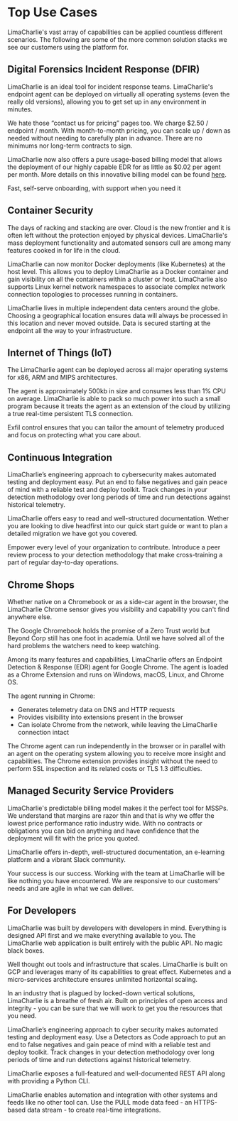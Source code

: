 # Top Use Cases

LimaCharlie's vast array of capabilities can be applied countless different scenarios. The following are some of the more common solution stacks we see our customers using the platform for.

## Digital Forensics Incident Response (DFIR)

LimaCharlie is an ideal tool for incident response teams. LimaCharlie's endpoint agent can be deployed on virtually all operating systems (even the really old versions), allowing you to get set up in any environment in minutes.

We hate those “contact us for pricing” pages too. We charge $2.50 / endpoint / month. With month-to-month pricing, you can scale up / down as needed without needing to carefully plan in advance. There are no minimums nor long-term contracts to sign.

LimaCharlie now also offers a pure usage-based billing model that allows the deployment of our highly capable EDR for as little as $0.02 per agent per month. More details on this innovative billing model can be found [here](https://www.limacharlie.io/blog/2021/6/29/an-industry-first).

Fast, self-serve onboarding, with support when you need it

## Container Security

The days of racking and stacking are over. Cloud is the new frontier and it is often left without the protection enjoyed by physical devices. LimaCharlie's mass deployment functionality and automated sensors cull are among many features cooked in for life in the cloud.

LimaCharlie can now monitor Docker deployments (like Kubernetes) at the host level. This allows you to deploy LimaCharlie as a Docker container and gain visibility on all the containers within a cluster or host. LimaCharlie also supports Linux kernel network namespaces to associate complex network connection topologies to processes running in containers.

LimaCharlie lives in multiple independent data centers around the globe. Choosing a geographical location ensures data will always be processed in this location and never moved outside. Data is secured starting at the endpoint all the way to your infrastructure.

## Internet of Things (IoT)

The LimaCharlie agent can be deployed across all major operating systems for x86, ARM and MIPS architectures.

The agent is approximately 500kb in size and consumes less than 1% CPU on average. LimaCharlie is able to pack so much power into such a small program because it treats the agent as an extension of the cloud by utilizing a true real-time persistent TLS connection.

Exfil control ensures that you can tailor the amount of telemetry produced and focus on protecting what you care about.

## Continuous Integration 

LimaCharlie’s engineering approach to cybersecurity makes automated testing and deployment easy. Put an end to false negatives and gain peace of mind with a reliable test and deploy toolkit. Track changes in your detection methodology over long periods of time and run detections against historical telemetry.

LimaCharlie offers easy to read and well-structured documentation. Wether you are looking to dive headfirst into our quick start guide or want to plan a detailed migration we have got you covered.

Empower every level of your organization to contribute. Introduce a peer review process to your detection methodology that make cross-training a part of regular day-to-day operations.

## Chrome Shops

Whether native on a Chromebook or as a side-car agent in the browser, the LimaCharlie Chrome sensor gives you visibility and capability you can't find anywhere else.

The Google Chromebook holds the promise of a Zero Trust world but Beyond Corp still has one foot in academia. Until we have solved all of the hard problems the watchers need to keep watching.

Among its many features and capabilities, LimaCharlie offers an Endpoint Detection & Response (EDR) agent for Google Chrome. The agent is loaded as a Chrome Extension and runs on Windows, macOS, Linux, and Chrome OS.

The agent running in Chrome:

* Generates telemetry data on DNS and HTTP requests
* Provides visibility into extensions present in the browser
* Can isolate Chrome from the network, while leaving the LimaCharlie connection intact

The Chrome agent can run independently in the browser or in parallel with an agent on the operating system allowing you to receive more insight and capabilities. The Chrome extension provides insight without the need to perform SSL inspection and its related costs or TLS 1.3 difficulties.

## Managed Security Service Providers

LimaCharlie's predictable billing model makes it the perfect tool for MSSPs. We understand that margins are razor thin and that is why we offer the lowest price performance ratio industry wide. With no contracts or obligations you can bid on anything and have confidence that the deployment will fit with the price you quoted.

LimaCharlie offers in-depth, well-structured documentation, an e-learning platform and a vibrant Slack community.

Your success is our success. Working with the team at LimaCharlie will be like nothing you have encountered. We are responsive to our customers’ needs and are agile in what we can deliver.

## For Developers

LimaCharlie was built by developers with developers in mind. Everything is designed API first and we make everything available to you. The LimaCharlie web application is built entirely with the public API. No magic black boxes.

Well thought out tools and infrastructure that scales. LimaCharlie is built on GCP and leverages many of its capabilities to great effect. Kubernetes and a micro-services architecture ensures unlimited horizontal scaling.

In an industry that is plagued by locked-down vertical solutions, LimaCharlie is a breathe of fresh air. Built on principles of open access and integrity - you can be sure that we will work to get you the resources that you need.

LimaCharlie’s engineering approach to cyber security makes automated testing and deployment easy. Use a Detectors as Code approach to put an end to false negatives and gain peace of mind with a reliable test and deploy toolkit. Track changes in your detection methodology over long periods of time and run detections against historical telemetry. 

LimaCharlie exposes a full-featured and well-documented REST API along with providing a Python CLI.

LimaCharlie enables automation and integration with other systems and feeds like no other tool can. Use the PULL mode data feed - an HTTPS-based data stream - to create real-time integrations.
